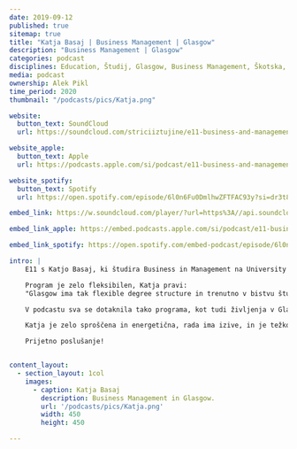 ```yaml
---
date: 2019-09-12
published: true 
sitemap: true
title: "Katja Basaj | Business Management | Glasgow" 
description: "Business Management | Glasgow"
categories: podcast
disciplines: Education, Študij, Glasgow, Business Management, Škotska, BSc
media: podcast
ownership: Alek Pikl
time_period: 2020
thumbnail: "/podcasts/pics/Katja.png"

website:
  button_text: SoundCloud
  url: https://soundcloud.com/striciiztujine/e11-business-and-management-glasgow-katja-basaj?in=striciiztujine/sets/2-sezona 

website_apple:
  button_text: Apple
  url: https://podcasts.apple.com/si/podcast/e11-business-and-management-glasgow-katja-basaj/id1435290632?i=1000424653813

website_spotify:
  button_text: Spotify
  url: https://open.spotify.com/episode/6l0n6Fu0DmlhwZFTFAC93y?si=dr3t8vFIRRKomNmfwh7Sgg

embed_link: https://w.soundcloud.com/player/?url=https%3A//api.soundcloud.com/tracks/536103072&color=%23ff5500&auto_play=false&hide_related=false&show_comments=true&show_user=true&show_reposts=false&show_teaser=true

embed_link_apple: https://embed.podcasts.apple.com/si/podcast/e11-business-and-management-glasgow-katja-basaj/id1435290632?i=1000424653813

embed_link_spotify: https://open.spotify.com/embed-podcast/episode/6l0n6Fu0DmlhwZFTFAC93y

intro: |
    E11 s Katjo Basaj, ki študira Business in Management na University of Glasgow na Škotskem.

    Program je zelo fleksibilen, Katja pravi: 
    "Glasgow ima tak flexible degree structure in trenutno v bistvu študiram biznis in digital media na lvl 2, plus politiko na level 1. V 3. letniku se osredotočiš samo na tvoj glavni predmet (v mojem primeru biznis), lahko pa zmeraj spremeniš major."

    V podcastu sva se dotaknila tako programa, kot tudi življenja v Glasgowu in na splošno v tujini. Prav tako je Katja projektni vodja TEDx dogodkov na njeni univerzi, o čemer sva se tudi pogovarjala.

    Katja je zelo sproščena in energetična, rada ima izive, in je težko pri miru. Presodite sami :)

    Prijetno poslušanje!


content_layout:
  - section_layout: 1col
    images:
      - caption: Katja Basaj 
        description: Business Management in Glasgow.
        url: '/podcasts/pics/Katja.png'
        width: 450 
        height: 450

---
```

